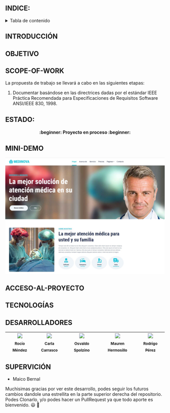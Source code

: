 ## INDICE:
<!-- TABLE OF CONTENTS -->
<details>
  <summary>Tabla de contenido</summary>
  <ol>
    <li><a href="#header">TÍTULO E IMAGEN DE PORTADA</a></li>
    <li><a href="#INDICE">ÍNDICE</a></li>
    <li><a href="#INTRODUCCIÓN">INTRODUCCIÓN</a></li>
    <li><a href="#OBJETIVO">OBJETIVO</a></li>
    <li><a href="#SCOPE-OF-WORK">SCOPE OF WORK</a></li>
    <li><a href="#ESTADO">ESTADO</a></li>
    <li><a href="#EDA">EDA</a></li>
    <li><a href="#PowerBI">PowerBI</a></li>
    <li><a href="#PLANTEO-KPIs">PLANTEO-KPIs</a></li>
    <li><a href="#MINI-DEMO">MINI-DEMO</a></li>
    <li><a href="#ACCESO-AL-PROYECTO">ACCESO AL PROYECTO</a></li>
    <li><a href="#TECNOLOGÍAS">TECNOLOGÍAS UTILIZADAS</a></li>
    <li><a href="#DESARROLLADORES">DESARROLLADORES DEL PROYECTO</a></li>
    <li><a href="#SUPERVICIÓN">SUPERVICIÓN</a></li>
  </ol>
</details>


## INTRODUCCIÓN



## OBJETIVO



## SCOPE-OF-WORK
La propuesta de trabajo se llevará a cabo en las siguientes etapas:
1. Documentar basándose en las directrices dadas por el estándar IEEE Práctica Recomendada para Especificaciones de Requisitos Software ANSI/IEEE 830, 1998.

## ESTADO:
<h4 align="center"> :beginner: Proyecto en proceso :beginner: </h4>

## MINI-DEMO
![imagen1](https://github.com/RocioAldanaMendez/Medinova/blob/main/img/imagen1.jpg)

## ACCESO-AL-PROYECTO

## TECNOLOGÍAS
 
## DESARROLLADORES

| [<img src="https://avatars.githubusercontent.com/u/83037176?v=4" width=115><br><sub>Rocío Méndez</sub>](https://github.com/RocioAldanaMendez)  | [<img src="https://avatars.githubusercontent.com/u/109556951?v=4" width=115><br><sub>Carla Carrasco</sub>](https://github.com/CarCarrasco1) | [<img src="https://avatars.githubusercontent.com/u/106095273?v=4" width=115><br><sub>Osvaldo Spolzino</sub>](https://github.com/Rolajim) | [<img src="https://avatars.githubusercontent.com/u/114433631?v=4" width=115><br><sub>Mauren Hermosillo</sub>](https://github.com/Maurengit) |[<img src="https://avatars.githubusercontent.com/u/111803864?v=4" width=115><br><sub>Rodrigo Pérez</sub>](https://github.com/roprz) |
| :---: | :---: | :---: | :---: | :---: | 


 ## SUPERVICIÓN

+ Maico Bernal


Muchisimas gracias por ver este desarrollo, podes seguir los futuros cambios dandole una estrellita en la parte superior derecha del repositorio. Podes Clonarlo, y/o podes hacer un PullRequest ya que todo aporte es bienvenido. :smiley: :wave:


